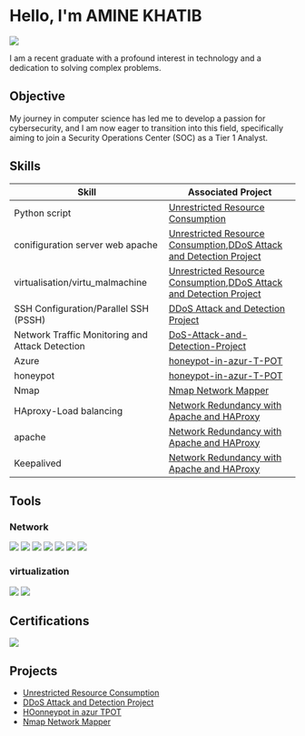 # Hello, I'm  AMINE KHATIB
<a href="https://www.linkedin.com/in/amine-khatib-2350a2267/"><img src="https://img.shields.io/badge/-LinkedIn-0072b1?&style=for-the-badge&logo=linkedin&logoColor=white" /></a>



I am a recent graduate with a profound interest in technology and a dedication to solving complex problems.

## Objective


My journey in computer science has led me to develop a passion for cybersecurity, and I am now eager to transition into this field, specifically aiming to join a Security Operations Center (SOC) as a Tier 1 Analyst.

## Skills


| Skill                                         | Associated Project         |
|-----------------------------------------------|----------------------------|
| Python script         | <a href="https://github.com/b-kami/Unrestricted-Resource-Consumption">Unrestricted Resource Consumption</a>|
|conifiguration server web apache| <a href="https://github.com/b-kami/Unrestricted-Resource-Consumption">Unrestricted Resource Consumption</a>,<a href="https://github.com/b-kami/DDoS-Attack-and-Detection-Project">DDoS Attack and Detection Project</a>|
|virtualisation/virtu_malmachine|<a href="https://github.com/b-kami/Unrestricted-Resource-Consumption">Unrestricted Resource Consumption</a>,<a href="https://github.com/b-kami/DDoS-Attack-and-Detection-Project">DDoS Attack and Detection Project</a>|
|SSH Configuration/Parallel SSH (PSSH)|<a href="https://github.com/b-kami/DDoS-Attack-and-Detection-Project">DDoS Attack and Detection Project</a>|
| Network Traffic Monitoring and Attack Detection | <a href="https://github.com/b-kami/DDoS-Attack-and-Detection-Project">DoS-Attack-and-Detection-Project</a>|
| Azure | <a href="https://github.com/b-kami/honeypot-in-azur-T-POT-">honeypot-in-azur-T-POT</a>|
| honeypot | <a href="https://github.com/b-kami/honeypot-in-azur-T-POT-">honeypot-in-azur-T-POT</a>|
| Nmap | <a href="https://github.com/b-kami/Nmap-Network-Mapper-">Nmap Network Mapper</a>|
| HAproxy-Load balancing | <a href="https://github.com/b-kami/Network-Redundancy-with-Apache-and-HAProxy">Network Redundancy with Apache and HAProxy</a>|
| apache | <a href="https://github.com/b-kami/Network-Redundancy-with-Apache-and-HAProxy">Network Redundancy with Apache and HAProxy</a>|
| Keepalived  | <a href="https://github.com/b-kami/Network-Redundancy-with-Apache-and-HAProxy">Network Redundancy with Apache and HAProxy</a>|

## Tools


### Network
<div>
    <img src="https://img.shields.io/badge/-Wireshark-1679A7?&style=for-the-badge&logo=Wireshark&logoColor=white" />
    <img src="https://img.shields.io/badge/Nmap-1679A7?style=for-the-badge&logo=nmap&logoColor=white" />
    <img src="https://img.shields.io/badge/-hping3-1679A7?style=for-the-badge&logo=gnu-bash&logoColor=white" />
    <img src="https://img.shields.io/badge/-Metasploit-1679A7?style=for-the-badge&logo=metasploit&logoColor=white" />
    <img src="https://img.shields.io/badge/-tcpdump-1679A7?style=for-the-badge&logo=gnu-bash&logoColor=white" />
    <img src="https://img.shields.io/badge/-Hydra-1679A7?style=for-the-badge&logo=gnu-bash&logoColor=white" />
    <img src="https://img.shields.io/badge/-Nikto-1679A7?style=for-the-badge&logo=gnu-bash&logoColor=white" />
</div>

### virtualization
<div>
     <img src="https://img.shields.io/badge/VirtualBox-183A61?style=for-the-badge&logo=VirtualBox&logoColor=white" />
     <img src="https://img.shields.io/badge/VMware-607078?style=for-the-badge&logo=VMware&logoColor=white" />
<div>  

## Certifications

<div>
<img src="https://img.shields.io/badge/AWS-Security-232F3E?style=for-the-badge&logo=amazon-aws" />
</div>

## Projects
- <a href="https://github.com/b-kami/Unrestricted-Resource-Consumption">Unrestricted Resource Consumption</a>
- <a href="https://github.com/b-kami/DDoS-Attack-and-Detection-Project">DDoS Attack and Detection Project</a>
- <a href="https://github.com/b-kami/honeypot-in-azur-T-POT-">HOonneypot in azur TPOT</a>
- <a href="https://github.com/b-kami/Nmap-Network-Mapper-">Nmap Network Mapper</a>
